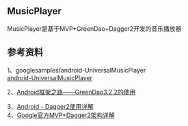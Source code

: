 
## MusicPlayer

MusicPlayer是基于MVP+GreenDao+Dagger2开发的音乐播放器

## 参考资料   

1、googlesamples/android-UniversalMusicPlayer    
[android-UniversalMusicPlayer](https://github.com/googlesamples/android-UniversalMusicPlayer)    

2、[Android框架之路——GreenDao3.2.2的使用](https://blog.csdn.net/bskfnvjtlyzmv867/article/details/71250101)
     
3、[Android - Dagger2使用详解](https://www.jianshu.com/p/2cd491f0da01)        
4、[Google官方MVP+Dagger2架构详解](https://www.jianshu.com/p/01d3c014b0b1?utm_campaign=maleskine&utm_content=note&utm_medium=seo_notes&utm_source=recommendation)       
     
     
      
      

